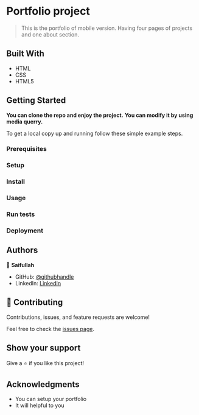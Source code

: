 # Portfolio project

> This is the portfolio of mobile version. Having four pages of projects and one about section.

## Built With

- HTML
- CSS
- HTML5

## Getting Started

**You can clone the repo and enjoy the project.**
**You can modify it by using media querry.**

To get a local copy up and running follow these simple example steps.

### Prerequisites

### Setup

### Install

### Usage

### Run tests

### Deployment

## Authors

👤 **Saifullah**

- GitHub: [@githubhandle](https://github.com/saifullah767)
- LinkedIn: [LinkedIn](https://www.linkedin.com/in/saifullah-khan-b0637b169)

## 🤝 Contributing

Contributions, issues, and feature requests are welcome!

Feel free to check the [issues page](../../issues/).

## Show your support

Give a ⭐️ if you like this project!

## Acknowledgments

- You can setup your portfolio
- It will helpful to you
